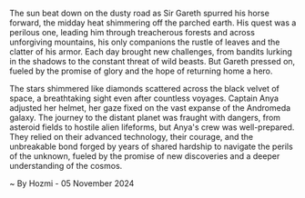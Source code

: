 
The sun beat down on the dusty road as Sir Gareth spurred his horse forward, the midday heat shimmering off the parched earth. His quest was a perilous one, leading him through treacherous forests and across unforgiving mountains, his only companions the rustle of leaves and the clatter of his armor. Each day brought new challenges, from bandits lurking in the shadows to the constant threat of wild beasts. But Gareth pressed on, fueled by the promise of glory and the hope of returning home a hero. 

The stars shimmered like diamonds scattered across the black velvet of space, a breathtaking sight even after countless voyages. Captain Anya adjusted her helmet, her gaze fixed on the vast expanse of the Andromeda galaxy. The journey to the distant planet was fraught with dangers, from asteroid fields to hostile alien lifeforms, but Anya's crew was well-prepared. They relied on their advanced technology, their courage, and the unbreakable bond forged by years of shared hardship to navigate the perils of the unknown, fueled by the promise of new discoveries and a deeper understanding of the cosmos. 

~ By Hozmi - 05 November 2024
